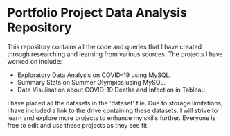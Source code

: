 # Portfolio Project Data Analysis Repository

This repository contains all the code and queries that I have created through researching and learning from various sources. The projects I have worked on include:
- Exploratory Data Analysis on COVID-19 using MySQL.
- Summary Stats on Summer Olympics using MySQL.
- Data Visulisation about COVID-19 Deaths and Infection in Tableau.
  
I have placed all the datasets in the 'dataset' file. Due to storage limitations, I have included a link to the drive containing these datasets. 
I will strive to learn and explore more projects to enhance my skills further. Everyone is free to edit and use these projects as they see fit.
